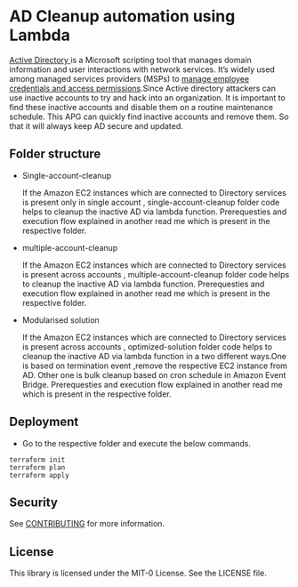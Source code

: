 # AD Cleanup automation using Lambda

[Active Directory ](https://www.n-able.com/blog/difference-between-ldap-ad)is a Microsoft scripting tool that manages domain information and user interactions with network services. It’s widely used among managed services providers (MSPs) to [manage employee credentials and access permissions](https://www.n-able.com/blog/free-permissions-analyzer-tool-active-directory).Since Active directory attackers can use inactive accounts to try and hack into an organization. It is important to find these inactive accounts and disable them on a routine maintenance schedule. This APG can quickly find inactive accounts and remove them. So that it will always keep AD secure and updated.

## Folder structure

- Single-account-cleanup

    If the Amazon EC2 instances which are connected to Directory services is present only in single account , single-account-cleanup folder code helps to cleanup the inactive AD via lambda function. Prerequesties and execution flow explained in another read me which is present in the respective folder.

- multiple-account-cleanup

    If the Amazon EC2 instances which are connected to Directory services is present across accounts , multiple-account-cleanup folder code helps to cleanup the inactive AD via lambda function. Prerequesties and execution flow explained in another read me which is present in the respective folder.

- Modularised solution

    If the Amazon EC2 instances which are connected to Directory services is present across accounts , optimized-solution folder code helps to cleanup the inactive AD via lambda function in a two different ways.One is based on termination event ,remove the respective EC2 instance from AD. Other one is bulk cleanup based on cron schedule in Amazon Event Bridge. Prerequesties and execution flow explained in another read me which is present in the respective folder.

## Deployment

- Go to the respective folder and execute the below commands.

```
terraform init
terraform plan
terraform apply

```
## Security

See [CONTRIBUTING](CONTRIBUTING.md#security-issue-notifications) for more information.

## License

This library is licensed under the MIT-0 License. See the LICENSE file.
